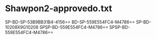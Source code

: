 # Shawpon2-approvedo.txt
SP-BD-SP-53B9BB31B4-4156==
BD-SP-559E554FC4-M4786==
SP-BD-10208X9G10208
SPSP-BD-559E554FC4-M4786==
SPSP-BD-559E554FC4-M4786==

